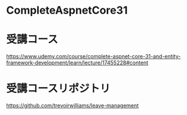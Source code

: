# CompleteAspnetCore31

# 受講コース
https://www.udemy.com/course/complete-aspnet-core-31-and-entity-framework-development/learn/lecture/17455228#content

# 受講コースリポジトリ
https://github.com/trevoirwilliams/leave-management

